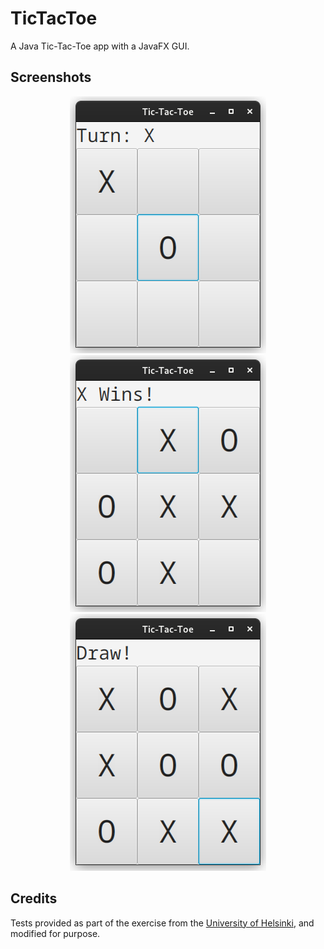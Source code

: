 # TicTacToe

A Java Tic-Tac-Toe app with a JavaFX GUI.

## Screenshots
<p align="center">
<img src="screenshots/1-in-play.png?raw=true"/>
<img src="screenshots/2-game-win.png?raw=true/">
<img src="screenshots/3-game-draw.png?raw=true/">
</p>

## Credits
Tests provided as part of the exercise from the [University of Helsinki](https://java-programming.mooc.fi/), and modified for purpose.